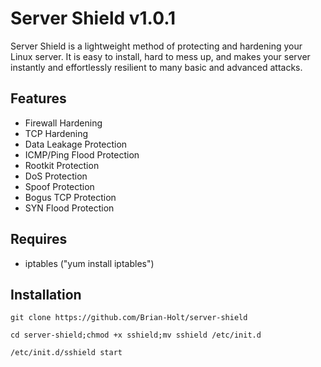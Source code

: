 Server Shield v1.0.1
=============

Server Shield is a lightweight method of protecting and hardening your Linux server. It is
easy to install, hard to mess up, and makes your server instantly and effortlessly resilient
to many basic and advanced attacks.


Features
--------

* Firewall Hardening
* TCP Hardening
* Data Leakage Protection
* ICMP/Ping Flood Protection
* Rootkit Protection
* DoS Protection
* Spoof Protection
* Bogus TCP Protection
* SYN Flood Protection


Requires
--------

* iptables ("yum install iptables")


Installation
------------

    git clone https://github.com/Brian-Holt/server-shield

    cd server-shield;chmod +x sshield;mv sshield /etc/init.d

    /etc/init.d/sshield start    
